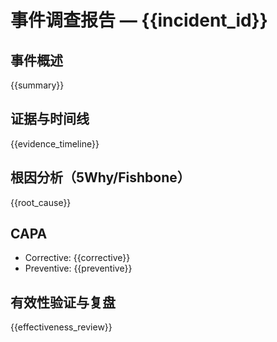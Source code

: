 # 事件调查报告 — {{incident_id}}

## 事件概述

{{summary}}

## 证据与时间线

{{evidence_timeline}}

## 根因分析（5Why/Fishbone）

{{root_cause}}

## CAPA

- Corrective: {{corrective}}
- Preventive: {{preventive}}

## 有效性验证与复盘

{{effectiveness_review}}
